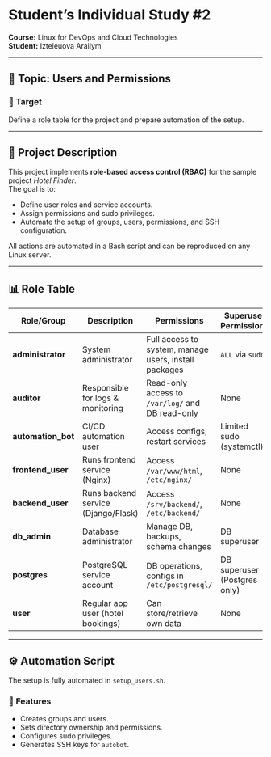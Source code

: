 # Student’s Individual Study #2  
**Course:** Linux for DevOps and Cloud Technologies  
**Student:** Izteleuova Arailym

---

## 📌 Topic: Users and Permissions  
### 🎯 Target  
Define a role table for the project and prepare automation of the setup.  

---

## 📑 Project Description  

This project implements **role-based access control (RBAC)** for the sample project *Hotel Finder*.  
The goal is to:  
- Define user roles and service accounts.  
- Assign permissions and sudo privileges.  
- Automate the setup of groups, users, permissions, and SSH configuration.  

All actions are automated in a Bash script and can be reproduced on any Linux server.  

---

## 📊 Role Table  

| **Role/Group**   | **Description**                     | **Permissions**                                        | **Superuser Permissions**      |
|------------------|-------------------------------------|--------------------------------------------------------|--------------------------------|
| **administrator** | System administrator               | Full access to system, manage users, install packages   | `ALL` via `sudo`               |
| **auditor**      | Responsible for logs & monitoring   | Read-only access to `/var/log/` and DB read-only        | None                           |
| **automation_bot** | CI/CD automation user              | Access configs, restart services                        | Limited sudo (systemctl)       |
| **frontend_user** | Runs frontend service (Nginx)       | Access `/var/www/html`, `/etc/nginx/`                   | None                           |
| **backend_user** | Runs backend service (Django/Flask) | Access `/srv/backend/`, `/etc/backend/`                 | None                           |
| **db_admin**     | Database administrator              | Manage DB, backups, schema changes                      | DB superuser                   |
| **postgres**     | PostgreSQL service account          | DB operations, configs in `/etc/postgresql/`            | DB superuser (Postgres only)   |
| **user**         | Regular app user (hotel bookings)   | Can store/retrieve own data                             | None                           |

---

## ⚙️ Automation Script  

The setup is fully automated in `setup_users.sh`.  

### 🔧 Features  
- Creates groups and users.  
- Sets directory ownership and permissions.  
- Configures sudo privileges.  
- Generates SSH keys for `autobot`.  


